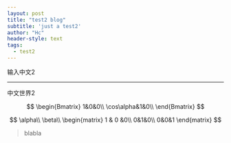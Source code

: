 ```yaml
---
layout: post
title: "test2 blog"
subtitle: 'just a test2'
author: "Hc"
header-style: text
tags:
  - test2
---
```


输入中文2

------

中文世界2


$$
\begin{Bmatrix}
1&0&0\\
\cos\alpha&1&0\\
\end{Bmatrix}
$$


$$
\alpha\\
\beta\\
\begin{matrix}
1 & 0 &0\\
0&1&0\\
0&0&1
\end{matrix}
$$


> blabla

